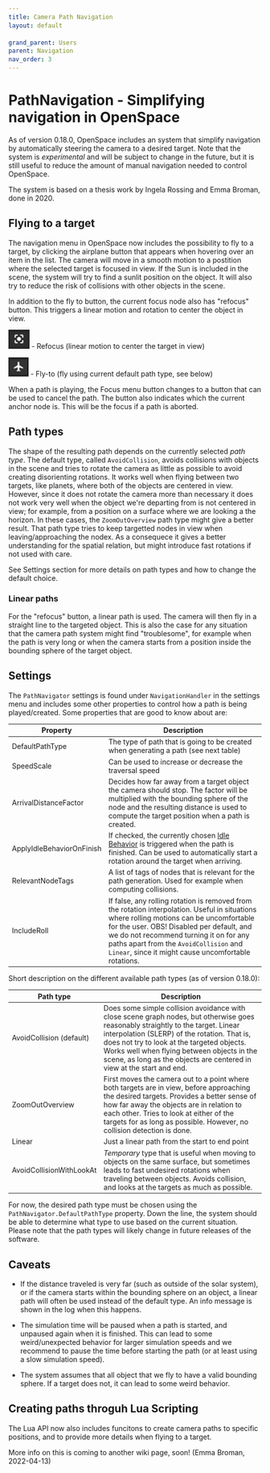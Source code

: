 ```yaml
---
title: Camera Path Navigation
layout: default

grand_parent: Users
parent: Navigation
nav_order: 3
---
```


# PathNavigation - Simplifying navigation in OpenSpace
As of version 0.18.0, OpenSpace includes an system that simplify navigation by automatically steering the camera to a desired target. Note that the system is *experimental* and will be subject to change in the future, but it is still useful to reduce the amount of manual navigation needed to control OpenSpace.

The system is based on a thesis work by Ingela Rossing and Emma Broman, done in 2020.

## Flying to a target
The navigation menu in OpenSpace now includes the possibility to fly to a target, by clicking the airplane button that appears when hovering over an item in the list. The camera will move in a smooth motion to a postition where the selected target is focused in view. If the Sun is included in the scene, the system will try to find a sunlit position on the object. It will also try to reduce the risk of collisions with other objects in the scene.

In addition to the fly to button, the current focus node also has "refocus" button. This triggers a linear motion and rotation to center the object in view. 

![Refocus icon](/assets/images/icons/refocus_icon.png) - Refocus (linear motion to center the target in view)  

![Refocus icon](/assets/images/icons/flyto_icon.png) - Fly-to (fly using current default path type, see below)

When a path is playing, the Focus menu button changes to a button that can be used to cancel the path. The button also indicates which the current anchor node is. This will be the focus if a path is aborted. 

## Path types
The shape of the resulting path depends on the currently selected *path type*. The default type, called `AvoidCollision`, avoids collisions with objects in the scene and tries to rotate the camera as little as possible to avoid creating disorienting rotations. It works well when flying between two targets, like planets, where both of the objects are centered in view. However, since it does not rotate the camera more than necessary it does not work very well when the object we're departing from is not centered in view; for example, from a position on a surface where we are looking a the horizon. In these cases, the `ZoomOutOverview` path type might give a better result. That path type tries to keep targetted nodes in view when leaving/approaching the nodex. As a consequece it gives a better understanding for the spatial relation, but might introduce fast rotations if not used with care. 

See Settings section for more details on path types and how to change the default choice.

### Linear paths

For the "refocus" button, a linear path is used. The camera will then fly in a straight line to the targeted object. This is also the case for any situation that the camera path system might find "troublesome", for example when the path is very long or when the camera starts from a position inside the bounding sphere of the target object. 


## Settings
The `PathNavigator` settings is found under `NavigationHandler` in the settings menu and includes some other properties to control how a path is being played/created. Some properties that are good to know about are:

| Property      | Description |
| ----------- | ----------- |
| DefaultPathType | The type of path that is going to be created when generating a path (see next table)|
| SpeedScale   | Can be used to increase or decrease the traversal speed |
| ArrivalDistanceFactor   | Decides how far away from a target object the camera should stop. The factor will be multiplied with the bounding sphere of the node and the resulting distance is used to compute the target position when a path is created. |
| ApplyIdleBehaviorOnFinish   | If checked, the currently chosen [Idle Behavior](idle-behavior) is triggered when the path is finished. Can be used to automatically start a rotation around the target when arriving. |
| RelevantNodeTags   | A list of tags of nodes that is relevant for the path generation. Used for example when computing collisions. |
| IncludeRoll   | If false, any rolling rotation is removed from the rotation interpolation. Useful in situations where rolling motions can be uncomfortable for the user. OBS! Disabled per default, and we do not recommend turning it on for any paths apart from the `AvoidCollision` and `Linear`, since it might cause uncomfortable rotations. |

Short description on the different available path types (as of version 0.18.0):

| Path type      | Description |
| ----------- | ----------- |
| AvoidCollision (default) | Does some simple collision avoidance with close scene graph nodes, but otherwise goes reasonably straightly to the target. Linear interpolation (SLERP) of the rotation. That is, does not try to look at the targeted objects. Works well when flying between objects in the scene, as long as the objects are centered in view at the start and end. |
| ZoomOutOverview   | First moves the camera out to a point where both targets are in view, before approaching the desired targets. Provides a better sense of how far away the objects are in relation to each other. Tries to look at either of the targets for as long as possible. However, no collision detection is done. |
| Linear   | Just a linear path from the start to end point |
| AvoidCollisionWithLookAt | *Temporary* type that is useful when moving to objects on the same surface, but sometimes leads to fast undesired rotations when traveling between objects. Avoids collision, and looks at the targets as much as possible. |

For now, the desired path type must be chosen using the `PathNavigator.DefaultPathType` property. Down the line, the system should be able to determine what type to use based on the current situation. Please note that the path types will likely change in future releases of the software.

## Caveats

* If the distance traveled is very far (such as outside of the solar system), or if the camera starts within the bounding sphere on an object, a linear path will often be used instead of the default type. An info message is shown in the log when this happens.

* The simulation time will be paused when a path is started, and unpaused again when it is finished. This can lead to some weird/unexpected behavior for larger simulation speeds and we recommend to pause the time before starting the path (or at least using a slow simulation speed).

* The system assumes that all object that we fly to have a valid bounding sphere. If a target does not, it can lead to some weird behavior. 

## Creating paths throguh Lua Scripting

The Lua API now also includes funcitons to create camera paths to specific positions, and to provide more details when flying to a target. 

More info on this is coming to another wiki page, soon! (Emma Broman, 2022-04-13)